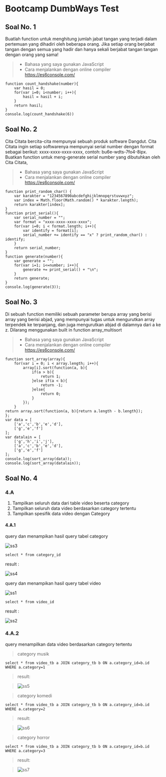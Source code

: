 # Bootcamp DumbWays Test
## Soal No. 1
Buatlah function untuk menghitung jumlah jabat tangan yang terjadi dalam pertemuan yang dihadiri oleh beberapa orang. Jika setiap orang berjabat tangan dengan semua yang hadir dan hanya sekali berjabat tangan tangan dengan orang yang sama!
> * Bahasa yang saya gunakan JavaScript
> * Cara menjalankan dengan online compiler https://es6console.com/

	function count_handshake(number){
		var hasil = 0;
		for(var i=0; i<number; i++){
			hasil = hasil + i;
		}
		return hasil;
	}
	console.log(count_handshake(6))

## Soal No. 2
Cita Citata bercita-cita mempunyai sebuah produk software Dangdut. Cita Citata ingin setiap softwarenya mempunyai serial number dengan format sebagai berikut: xxxx-xxxx-xxxx-xxxx, contoh: bu6e-wdts-7fo4-8ipx. Buatkan function untuk meng-generate serial number yang dibutuhkan oleh Cita Citata, 
> * Bahasa yang saya gunakan JavaScript
> * Cara menjalankan dengan online compiler https://es6console.com/

	function print_random_char() {
		var karakter = "1234567890abcdefghijklmnopqrstuvwxyz";
  		var index = Math.floor(Math.random() * karakter.length);
		return karakter[index];
	}
	function print_serial(){
		var serial_number = "";
  		var format = "xxxx-xxxx-xxxx-xxxx";
		for(var i=0; i < format.length; i++){
			var identify = format[i];
			serial_number += identify == "x" ? print_random_char() : identify;
		}
		return serial_number;
	}
	function generate(number){
  		var generate = "";
  		for(var i=1; i<=number; i++){
    		generate += print_serial() + "\n";
  		}
  		return generate;
	}
	console.log(generate(3));

## Soal No. 3
Di sebuah function memiliki sebuah parameter berupa array yang berisi array yang berisi abjad, yang mempunyai tugas untuk mengurutkan array terpendek ke terpanjang, dan juga mengurutkan abjad di dalamnya dari a ke z. Dilarang menggunakan built in function array_multisort
> * Bahasa yang saya gunakan JavaScript
> * Cara menjalankan dengan online compiler https://es6console.com/

	function sort_array(array){
  		for(var i = 0; i < array.length; i++){
    		array[i].sort(function(a, b){
      			if(a > b){ 
        			return 1;
      			}else if(a < b){ 
        			return -1; 
      			}else{ 
        			return 0; 
      			}
			});
  		}
  	return array.sort(function(a, b){return a.length - b.length});
	};
	var data = [
  		['a','c','b','e','d'],
  		['g','e','f']
	];
	var datalain = [
  		['g','h','i','j'],
  		['a','c','b','e','d'],
  		['g','e','f']
	];
	console.log(sort_array(data));
	console.log(sort_array(datalain));

## Soal No. 4
### 4.A

1. Tampilkan seluruh data dari table video beserta category
2. Tampilkan seluruh data video berdasarkan category tertentu
3. Tampilkan spesifik data video dengan Category

#### 4.A.1

query dan menampikan hasil query tabel category

![ss3](https://github.com/ncip48/dumbways-bootcamp/blob/master/ss/3.png)

	select * from category_id
result : 

![ss4](https://github.com/ncip48/dumbways-bootcamp/blob/master/ss/4.png)

query dan menampikan hasil query tabel video

![ss1](https://github.com/ncip48/dumbways-bootcamp/blob/master/ss/1.png)

	select * from video_id
result : 

![ss2](https://github.com/ncip48/dumbways-bootcamp/blob/master/ss/2.png)

### 4.A.2

query menampilkan data video berdasarkan category tertentu

> category musik

	select * from video_tb a JOIN category_tb b ON a.category_id=b.id WHERE a.category=1
	
> result:

> ![ss5](https://github.com/ncip48/dumbways-bootcamp/blob/master/ss/5.png)

> category komedi

	select * from video_tb a JOIN category_tb b ON a.category_id=b.id WHERE a.category=2
	
> result:

> ![ss6](https://github.com/ncip48/dumbways-bootcamp/blob/master/ss/6.png)

> category horror

	select * from video_tb a JOIN category_tb b ON a.category_id=b.id WHERE a.category=3
	
> result:

> ![ss7](https://github.com/ncip48/dumbways-bootcamp/blob/master/ss/7.png)
